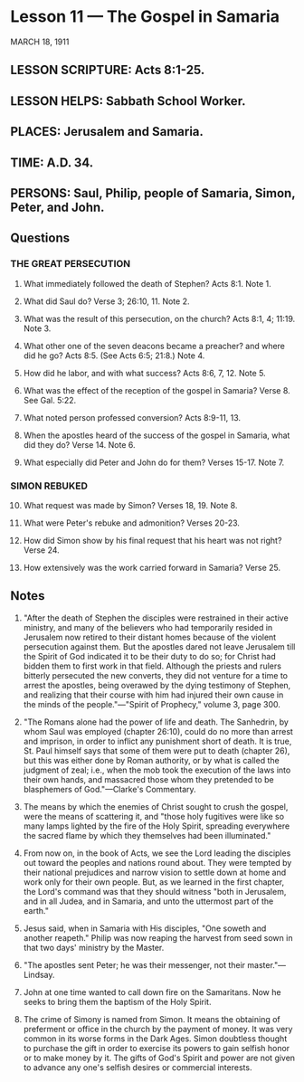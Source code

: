 # Lesson 11 — The Gospel in Samaria

MARCH 18, 1911

## LESSON SCRIPTURE: Acts 8:1-25.

## LESSON HELPS: Sabbath School Worker.

## PLACES: Jerusalem and Samaria.

## TIME: A.D. 34.

## PERSONS: Saul, Philip, people of Samaria, Simon, Peter, and John.

## Questions

### THE GREAT PERSECUTION

1. What immediately followed the death of Stephen? Acts 8:1. Note 1.

2. What did Saul do? Verse 3; 26:10, 11. Note 2.

3. What was the result of this persecution, on the church? Acts 8:1, 4; 11:19. Note 3.

4. What other one of the seven deacons became a preacher? and where did he go? Acts 8:5. (See Acts 6:5; 21:8.) Note 4.

5. How did he labor, and with what success? Acts 8:6, 7, 12. Note 5.

6. What was the effect of the reception of the gospel in Samaria? Verse 8. See Gal. 5:22.

7. What noted person professed conversion? Acts 8:9-11, 13.

8. When the apostles heard of the success of the gospel in Samaria, what did they do? Verse 14. Note 6.

9. What especially did Peter and John do for them? Verses 15-17. Note 7.

### SIMON REBUKED

10. What request was made by Simon? Verses 18, 19. Note 8.

11. What were Peter's rebuke and admonition? Verses 20-23.

12. How did Simon show by his final request that his heart was not right? Verse 24.

13. How extensively was the work carried forward in Samaria? Verse 25.

## Notes

1. "After the death of Stephen the disciples were restrained in their active ministry, and many of the believers who had temporarily resided in Jerusalem now retired to their distant homes because of the violent persecution against them. But the apostles dared not leave Jerusalem till the Spirit of God indicated it to be their duty to do so; for Christ had bidden them to first work in that field. Although the priests and rulers bitterly persecuted the new converts, they did not venture for a time to arrest the apostles, being overawed by the dying testimony of Stephen, and realizing that their course with him had injured their own cause in the minds of the people."—"Spirit of Prophecy," volume 3, page 300.

2. "The Romans alone had the power of life and death. The Sanhedrin, by whom Saul was employed (chapter 26:10), could do no more than arrest and imprison, in order to inflict any punishment short of death. It is true, St. Paul himself says that some of them were put to death (chapter 26), but this was either done by Roman authority, or by what is called the judgment of zeal; i.e., when the mob took the execution of the laws into their own hands, and massacred those whom they pretended to be blasphemers of God."—Clarke's Commentary.

3. The means by which the enemies of Christ sought to crush the gospel, were the means of scattering it, and "those holy fugitives were like so many lamps lighted by the fire of the Holy Spirit, spreading everywhere the sacred flame by which they themselves had been illuminated."

4. From now on, in the book of Acts, we see the Lord leading the disciples out toward the peoples and nations round about. They were tempted by their national prejudices and narrow vision to settle down at home and work only for their own people. But, as we learned in the first chapter, the Lord's command was that they should witness "both in Jerusalem, and in all Judea, and in Samaria, and unto the uttermost part of the earth."

5. Jesus said, when in Samaria with His disciples, "One soweth and another reapeth." Philip was now reaping the harvest from seed sown in that two days' ministry by the Master.

6. "The apostles sent Peter; he was their messenger, not their master."—Lindsay.

7. John at one time wanted to call down fire on the Samaritans. Now he seeks to bring them the baptism of the Holy Spirit.

8. The crime of Simony is named from Simon. It means the obtaining of preferment or office in the church by the payment of money. It was very common in its worse forms in the Dark Ages. Simon doubtless thought to purchase the gift in order to exercise its powers to gain selfish honor or to make money by it. The gifts of God's Spirit and power are not given to advance any one's selfish desires or commercial interests.